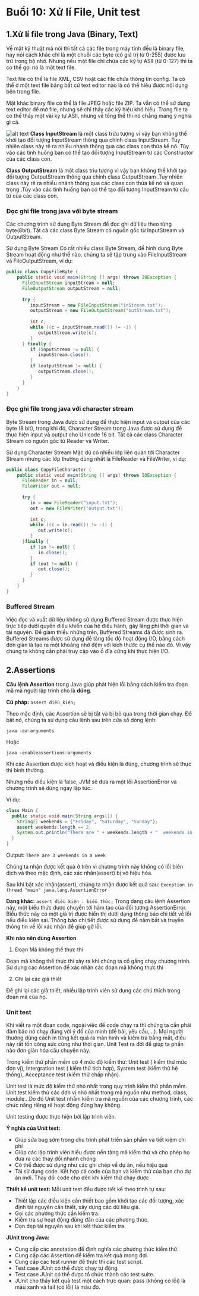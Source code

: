 # Buổi 10: Xử lí File, Unit test
## 1.Xử lí file trong Java (Binary, Text)
<!-- - Tạo file:
```Java
import java.io.File;  // Import the File class
import java.io.IOException;  // Import the IOException class to handle errors

public class CreateFile {
  public static void main(String[] args) {
    try {
      File myObj = new File("filename.txt");
      if (myObj.createNewFile()) {
        System.out.println("File created: " + myObj.getName());
      } else {
        System.out.println("File already exists.");
      }
    } catch (IOException e) {
      System.out.println("An error occurred.");
      e.printStackTrace();
    }
  }
}
```
- Ghi file
```Java
import java.io.FileWriter;   // Import the FileWriter class
import java.io.IOException;  // Import the IOException class to handle errors

public class WriteToFile {
  public static void main(String[] args) {
    try {
      FileWriter myWriter = new FileWriter("filename.txt");
      myWriter.write("Files in Java might be tricky, but it is fun enough!");
      myWriter.close();
      System.out.println("Successfully wrote to the file.");
    } catch (IOException e) {
      System.out.println("An error occurred.");
      e.printStackTrace();
    }
  }
}
```
- Đọc file
```Java
import java.io.File;  // Import the File class
import java.io.FileNotFoundException;  // Import this class to handle errors
import java.util.Scanner; // Import the Scanner class to read text files

public class ReadFile {
  public static void main(String[] args) {
    try {
      File myObj = new File("filename.txt");
      Scanner myReader = new Scanner(myObj);
      while (myReader.hasNextLine()) {
        String data = myReader.nextLine();
        System.out.println(data);
      }
      myReader.close();
    } catch (FileNotFoundException e) {
      System.out.println("An error occurred.");
      e.printStackTrace();
    }
  }
}
```
- Lấy info của file
```Java
import java.io.File;  // Import the File class

public class GetFileInfo { 
  public static void main(String[] args) {
    File myObj = new File("filename.txt");
    if (myObj.exists()) {
      System.out.println("File name: " + myObj.getName());
      System.out.println("Absolute path: " + myObj.getAbsolutePath());
      System.out.println("Writeable: " + myObj.canWrite());
      System.out.println("Readable " + myObj.canRead());
      System.out.println("File size in bytes " + myObj.length());
    } else {
      System.out.println("The file does not exist.");
    }
  }
}
```
- Xóa file
```Java
import java.io.File;  // Import the File class

public class DeleteFile {
  public static void main(String[] args) { 
    File myObj = new File("filename.txt"); 
    if (myObj.delete()) { 
      System.out.println("Deleted the file: " + myObj.getName());
    } else {
      System.out.println("Failed to delete the file.");
    } 
  } 
}
``` -->

Về mặt kỹ thuật mà nói thì tất cả các file trong máy tính đều là binary file, hay nói cách khác chỉ là một chuỗi các byte (có giá trị từ 0-255) được lưu trữ trong bộ nhớ. Nhưng nếu một file chỉ chứa các ký tự ASII (từ 0-127) thì ta có thể gọi nó là một text file.

Text file có thể là file XML, CSV hoặt các file chứa thông tin config. Ta có thể ở một text file bằng bất cứ text editor nào là có thể hiểu được nội dụng bên trong file.

Mặt khác binary file có thể là file JPEG hoặc file ZIP. Ta vẫn có thể sử dụng text editor để mở file, nhưng sẽ chỉ thấy các ký hiệu khó hiểu. Trong file ta có thể thấy một vài ký tự ASII, nhưng về tổng thể thì nó chẳng mang ý nghĩa gì cả.

![alt text](<Screenshot 2024-02-26 170814-1.png>)
**Class InputStream** là một class trừu tượng vì vậy bạn không thể khởi tạo đối tượng InputStream thông qua chính class InputStream. Tuy nhiên class này rẽ ra nhiều nhánh thông qua các class con thừa kế nó. Tùy vào các tình huống bạn có thể tạo đối tượng InputStream từ các Constructor của các class con.

**Class OutputStream** là một class trìu tượng vì vậy bạn không thể khởi tạo đối tượng OutputStream thông qua chính class OutputStream .Tuy nhiên class này rẽ ra nhiều nhánh thông qua các class con thừa kế nó và quan trọng .Tùy vào các tình huống bạn có thể tạo đối tượng InputStream từ cấu tử của các class con.

### Đọc ghi file trong java với byte stream
Các chương trình sử dụng Byte Stream để đọc ghi dữ liệu theo từng byte(8bit). Tất cả các class Byte Stream có nguồn gốc từ InputStream và OutputStream.

Sử dụng Byte Stream
Có rất nhiều class Byte Stream, để hình dung Byte Stream hoạt động như thế nào, chúng ta sẽ tập trung vào FileInputStream và FileOutputStream, ví dụ:
```Java
public class CopyFileByte {
    public static void main(String [] args) throws IOException {
      FileInputStream inputStream = null;
      FileOutputStream outputStream = null;
 
      try {
         inputStream = new FileInputStream("inStream.txt");
         outputStream = new FileOutputStream("outStream.txt");
          
         int c;
         while ((c = inputStream.read()) != -1) {
            outputStream.write(c);           
         }
      } finally {
         if (inputStream != null) {
            inputStream.close();
         }
         if (outputStream != null) {
            outputStream.close();
         }
      }         
    }
}
```

### Đọc ghi file trong java với character stream
Byte Stream trong Java được sử dụng để thực hiện input và output của các byte (8 bit), trong khi đó, Character Stream trong Java được sử dụng để thực hiện input và output cho Unicode 16 bit. Tất cả các class Character Stream có nguồn gốc từ Reader và Writer.

Sử dụng Character Stream
Mặc dù có nhiều lớp liên quan tới Character Stream nhưng các lớp thường dùng nhất là FileReader và FileWriter, ví dụ:

```Java
public class CopyFileCharacter {
    public static void main(String [] args) throws IOException {
      FileReader in = null;
      FileWriter out = null;
 
      try {
         in = new FileReader("input.txt");
         out = new FileWriter("output.txt");
          
         int c;
         while ((c = in.read()) != -1) {
            out.write(c);           
         }
      }finally {
         if (in != null) {
            in.close();
         }
         if (out != null) {
            out.close();
         }
      }         
    }    
}
```
### Buffered Stream
Việc đọc và xuất dữ liệu không sử dụng Buffered Stream được thực hiện trực tiếp dưới quyền điều khiển của hệ điều hành, gây lãng phí thời gian và tài nguyên. Để giảm thiểu những trên, Buffered Streams đã được sinh ra. Buffered Streams được sử dụng để tăng tốc độ hoạt động I/O, bằng cách đơn giản là tạo ra một khoảng nhớ đệm với kích thước cụ thể nào đó. Vì vậy chúng ta không cần phải truy cập vào ổ đĩa cứng khi thực hiện I/O.


## 2.Assertions
**Câu lệnh Assertion** trong Java giúp phát hiện lỗi bằng cách kiểm tra đoạn mã mà người lập trình cho là **đúng**.

**Cú pháp:**
``assert điều_kiện;``

Theo mặc định, các Assertion sẽ bị tắt và bị bỏ qua trong thời gian chạy.
Để bật nó, chúng ta sử dụng câu lệnh sau trên cửa sổ dòng lệnh:

``java -ea:arguments``

Hoặc

``java -enableassertions:arguments``

Khi các Assertion được kích hoạt và điều kiện là đúng, chương trình sẽ thực thi bình thường.

Nhưng nếu điều kiện là false, JVM sẽ đưa ra một lỗi AssertionError và chương trình sẽ dừng ngay lập tức.

Ví dụ:
```Java
class Main {
  public static void main(String args[]) {
    String[] weekends = {"Friday", "Saturday", "Sunday"};
    assert weekends.length == 2;
    System.out.println("There are " + weekends.length + "  weekends in a week");
  }
}
```
Output: 
``There are 3 weekends in a week``

Chúng ta nhận được kết quả ở trên vì chương trình này không có lỗi biên dịch và theo mặc định, các xác nhận(assert) bị vô hiệu hóa.

Sau khi bật xác nhận(assert), chúng ta nhận được kết quả sau:
``Exception in thread "main" java.lang.AssertionError``

**Dạng khác:**
``assert điều_kiện : biểu_thức;``
Trong dạng câu lệnh Assertion này, một biểu thức được chuyển tới hàm tạo của đối tượng AssertionError. Biểu thức này có một giá trị được hiển thị dưới dạng thông báo chi tiết về lỗi nếu điều kiện sai. Thông báo chi tiết được sử dụng để nắm bắt và truyền thông tin về lỗi xác nhận để giúp gỡ lỗi.

**Khi nào nên dùng Assertion**
1. Đoạn Mã không thể thực thi

Đoạn mã không thể thực thi xảy ra khi chúng ta cố gắng chạy chương trình. Sử dụng các Assertion để xác nhận các đoạn mã không thực thi

2. Ghi lại các giả thiết

Để ghi lại các giả thiết, nhiều lập trình viên sử dụng các chú thích trong đoạn mã của họ.

### Unit test
Khi viết ra một đoạn code, ngoài việc để code chạy ra thì chúng ta cần phải đảm bảo nó chạy đúng với ý đồ của mình (đề bài, yêu cầu,…). Mọi người thường dùng cách in từng kết quả ra màn hình và kiểm tra bằng mắt, điều này rất tốn công sức cũng như thời gian. Unit Test ra đời để giúp ta phần nào đơn giản hóa câu chuyện này.

Trong kiểm thử phần mềm có 4 mức độ kiểm thử: Unit test ( kiểm thử mức đơn vị), Intergration test ( kiểm thử tích hợp), System test (kiểm thử hệ thống), Acceptance test (kiểm thử chấp nhận).

Unit test là mức độ kiểm thử nhỏ nhất trong quy trình kiểm thử phần mềm. Unit test kiểm thử các đơn vị nhỏ nhất trong mã nguồn như method, class, module…Do đó Unit test nhằm kiểm tra mã nguồn của các chương trình, các chức năng riêng rẽ hoạt động đúng hay không.

Unit testing được thực hiện bởi lập trình viên.

**Ý nghĩa của Unit test:**
- Giúp sửa bug sớm trong chu trình phát triển sản phẩm và tiết kiệm chi phí
- Giúp các lập trình viên hiểu được nền tảng mã kiểm thử và cho phép họ đưa ra các thay đổi nhanh chóng
- Có thể được sử dụng như các ghi chép về dự án, nếu hiệu quả
- Tái sử dụng code. Kết hợp cả code của bạn và kiểm thử của bạn cho dự án mới. Thay đổi code cho đến khi kiểm thử chạy được

**Thiết kế unit test:**
Mỗi unit test đều được tiết kế theo trình tự sau:
- Thiết lập các điều kiện cần thiết bao gồm khởi tạo các đối tượng, xác định tài nguyên cần thiết, xây dựng các dữ liệu giả.
- Gọi các phương thức cần kiểm tra.
- Kiểm tra sự hoạt động đúng đắn của các phương thức.
- Dọn dẹp tài nguyên sau khi kết thúc kiểm tra.

**JUnit trong Java:**
- Cung cấp các annotation để định nghĩa các phương thức kiểm thử.
- Cung cấp các Assertion để kiểm tra kết quả mong đợi.
- Cung cấp các test runner để thực thi các test script.
- Test case JUnit có thể được chạy tự động.
- Test case JUnit có thể được tổ chức thành các test suite.
- JUnit cho thấy kết quả test một cách trực quan: pass (không có lỗi) là màu xanh và fail (có lỗi) là màu đỏ.
